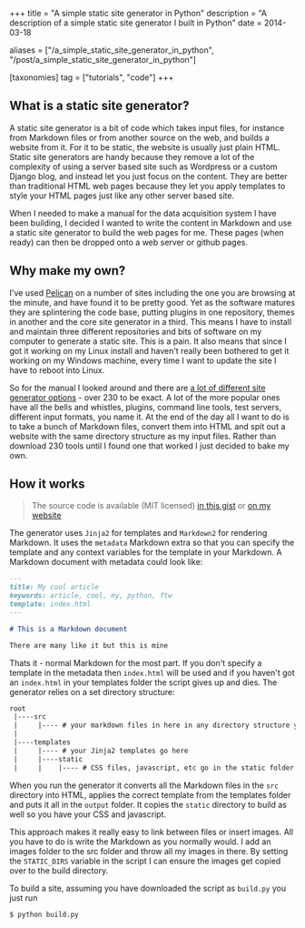 +++
title = "A simple static site generator in Python"
description = "A description of a simple static site generator I built in Python"
date = 2014-03-18

aliases = ["/a_simple_static_site_generator_in_python", "/post/a_simple_static_site_generator_in_python"]

[taxonomies]
tag = ["tutorials", "code"]
+++

## What is a static site generator?

A static site generator is a bit of code which takes input files, for instance
from Markdown files or from another source on the web, and builds a website from
it. For it to be static, the website is usually just plain HTML. Static site
generators are handy because they remove a lot of the complexity of using a
server based site such as Wordpress or a custom Django blog, and instead let you
just focus on the content. They are better than traditional HTML web pages
because they let you apply templates to style your HTML pages just like any
other server based site.

When I needed to make a manual for the data acquisition system I have been
building, I decided I wanted to write the content in Markdown and use a static
site generator to build the web pages for me. These pages (when ready) can then
be dropped onto a web server or github pages.

## Why make my own?

I've used [Pelican](http://www.getpelican.com/) on a number of sites including
the one you are browsing at the minute, and have found it to be pretty good. Yet
as the software matures they are splintering the code base, putting plugins in
one repository, themes in another and the core site generator in a third. This
means I have to install and maintain three different repositories and bits of
software on my computer to generate a static site. This is a pain. It also means
that since I got it working on my Linux install and haven't really been bothered
to get it working on my Windows machine, every time I want to update the site I
have to reboot into Linux.

So for the manual I looked around and there are [a lot of different site
generator options](http://staticsitegenerators.net/) - over 230 to be exact. A
lot of the more popular ones have all the bells and whistles, plugins, command
line tools, test servers, different input formats, you name it. At the end of
the day all I want to do is to take a bunch of Markdown files, convert them into
HTML and spit out a website with the same directory structure as my input files.
Rather than download 230 tools until I found one that worked I just decided to
bake my own.

## How it works

> The source code is available (MIT licensed) [in this
> gist](https://gist.github.com/will-hart/9609188) or [on my
> website](/python-static-site-generator)

The generator uses `Jinja2` for templates and `Markdown2` for rendering
Markdown. It uses the `metadata` Markdown extra so that you can specify the
template and any context variables for the template in your Markdown. A Markdown
document with metadata could look like:

```markdown
---
title: My cool article
keywords: article, cool, my, python, ftw
template: index.html
---

# This is a Markdown document

There are many like it but this is mine
```

Thats it - normal Markdown for the most part. If you don't specify a template in
the metadata then `index.html` will be used and if you haven't got an
`index.html` in your templates folder the script gives up and dies. The
generator relies on a set directory structure:

```txt
root
 |----src
 |     |---- # your markdown files in here in any directory structure you like
 | 
 |----templates
 |     |---- # your Jinja2 templates go here
 |     |----static
 |     |    |---- # CSS files, javascript, etc go in the static folder
```

When you run the generator it converts all the Markdown files in the `src`
directory into HTML, applies the correct template from the templates folder and
puts it all in the `output` folder. It copies the `static` directory to build as
well so you have your CSS and javascript.

This approach makes it really easy to link between files or insert images. All
you have to do is write the Markdown as you normally would. I add an images
folder to the src folder and throw all my images in there. By setting the
`STATIC_DIRS` variable in the script I can ensure the images get copied over to
the build directory.

To build a site, assuming you have downloaded the script as `build.py` you just
run

```bash
$ python build.py
```

